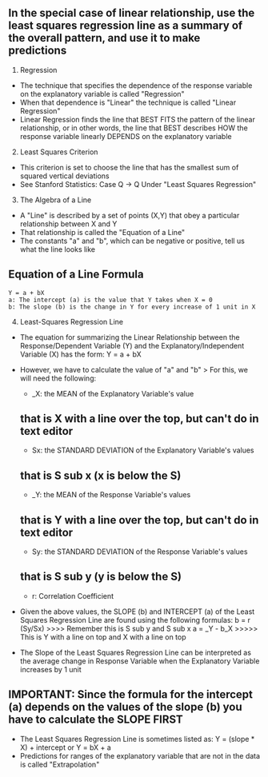 <!-- Least Squares Regression -->

##  In the special case of linear relationship, use the least squares regression line as a summary of the overall pattern, and use it to make predictions ##

1. Regression
  - The technique that specifies the dependence of the response variable on the explanatory variable is called "Regression"
  - When that dependence is "Linear" the technique is called "Linear Regression" 
  - Linear Regression finds the line that BEST FITS the pattern of the linear relationship, or in other words, the line that BEST describes HOW the response variable linearly DEPENDS on the explanatory variable

2. Least Squares Criterion
  - This criterion is set to choose the line that has the smallest sum of squared vertical deviations 
  - See Stanford Statistics: Case Q -> Q Under "Least Squares Regression"
  
3. The Algebra of a Line 
  - A "Line" is described by a set of points (X,Y) that obey a particular relationship between X and Y 
  - That relationship is called the "Equation of a Line" 
  - The constants "a" and "b", which can be negative or positive, tell us what the line looks like 
  ## Equation of a Line Formula ## 
    Y = a + bX 
    a: The intercept (a) is the value that Y takes when X = 0 
    b: The slope (b) is the change in Y for every increase of 1 unit in X
    
4. Least-Squares Regression Line
  - The equation for summarizing the Linear Relationship between the Response/Dependent Variable (Y) and the Explanatory/Independent Variable (X) has the form: Y = a + bX
  - However, we have to calculate the value of "a" and "b" > For this, we will need the following:
    - _X: the MEAN of the Explanatory Variable's value 
    ## that is X with a line over the top, but can't do in text editor ## 
    - Sx: the STANDARD DEVIATION of the Explanatory Variable's values 
    ## that is S sub x (x is below the S) ##
    - _Y: the MEAN of the Response Variable's values
    ## that is Y with a line over the top, but can't do in text editor ##
    - Sy: the STANDARD DEVIATION of the Response Variable's values
    ## that is S sub y (y is below the S) ##
    - r: Correlation Coefficient 
    
  - Given the above values, the SLOPE (b) and INTERCEPT (a) of the Least Squares Regression Line are found using the following formulas: 
      b = r (Sy/Sx) >>>> Remember this is S sub y and S sub x
      a = _Y - b_X >>>>> This is Y with a line on top and X with a line on top 
  - The Slope of the Least Squares Regression Line can be interpreted as the average change in Response Variable when the Explanatory Variable increases by 1 unit 
  
  ## IMPORTANT: Since the formula for the intercept (a) depends on the values of the slope (b) you have to calculate the SLOPE FIRST ##     
  
  - The Least Squares Regression Line is sometimes listed as: Y = (slope * X) + intercept or Y = bX + a 
  - Predictions for ranges of the explanatory variable that are not in the data is called "Extrapolation"  
      
      
      
  
  
  
  
  
  
  
  
  
  
  
  
  
  
  
  
  
  
  
  
  
  
  
  
  
  
  